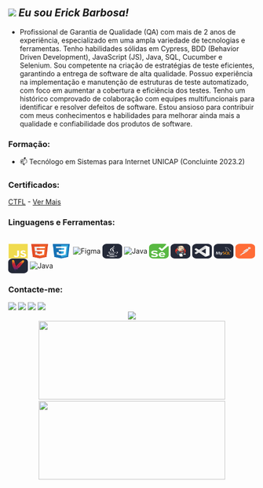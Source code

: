 ## <img src="https://github.com/TheDudeThatCode/TheDudeThatCode/blob/master/Assets/Hi.gif" width="25px"> *Eu sou Erick Barbosa!* &nbsp;

  - Profissional de Garantia de Qualidade (QA) com mais de 2 anos de experiência, especializado em uma ampla variedade de tecnologias e ferramentas. Tenho habilidades sólidas em Cypress, BDD (Behavior Driven Development),   JavaScript (JS), Java, SQL, Cucumber e Selenium. Sou competente na criação de estratégias de teste eficientes, garantindo a entrega de software de alta qualidade. Possuo experiência na implementação e manutenção de        estruturas de teste automatizado, com foco em aumentar a cobertura e eficiência dos testes. Tenho um histórico comprovado de colaboração com equipes multifuncionais para identificar e resolver defeitos de software. 
  Estou   ansioso para contribuir com meus conhecimentos e habilidades para melhorar ainda mais a qualidade e confiabilidade dos produtos de software.
  <h3 align="left">Formação:</h3>
  
  - 📫 Tecnólogo em Sistemas para Internet UNICAP (Concluinte 2023.2)

  <h3 align="left">Certificados:</h3>

  [CTFL](https://drive.google.com/file/d/1oC7qRkdaot_YYCRc2n6PsuGJR7-7QZJh/view?usp=sharing) - [Ver Mais](https://drive.google.com/drive/folders/1NhgBdk2O2YtzCqkdqhqB6yZFvUrNmdlf?usp=sharing)
  <h3 align="left">Linguagens e Ferramentas:</h3>
  <div style="display: inline_block"><br>
  <img align="center" alt="Js" height="30" width="40" src="https://raw.githubusercontent.com/devicons/devicon/master/icons/javascript/javascript-plain.svg">
  <img align="center" alt="HTML" height="30" width="40" src="https://raw.githubusercontent.com/devicons/devicon/master/icons/html5/html5-original.svg">
  <img align="center" alt="CSS" height="30" width="40" src="https://raw.githubusercontent.com/devicons/devicon/master/icons/css3/css3-original.svg">
  <img align="center" alt="Figma" height="30" width="40" src="https://cdn.jsdelivr.net/gh/devicons/devicon/icons/figma/figma-original.svg"> 
  <img align="center" alt="Java" height="30" width="40" src="https://raw.githubusercontent.com/tandpfun/skill-icons/main/icons/Java-Dark.svg">
  <img align="center" alt="Java" height="30" width="40" src="https://skillicons.dev/icons?i=nodejs&theme=light">
  <img align="center" alt="Java" height="30" width="40" src="https://raw.githubusercontent.com/tandpfun/skill-icons/main/icons/Selenium.svg">
  <img align="center" alt="Java" height="30" width="40" src="https://raw.githubusercontent.com/tandpfun/skill-icons/main/icons/Jenkins-Dark.svg">
  <img align="center" alt="Java" height="30" width="40" src="https://raw.githubusercontent.com/tandpfun/skill-icons/main/icons/VSCode-Dark.svg">
  <img align="center" alt="Java" height="30" width="40" src="https://raw.githubusercontent.com/tandpfun/skill-icons/main/icons/MySQL-Dark.svg">
  <img align="center" alt="Java" height="30" width="40" src="https://raw.githubusercontent.com/tandpfun/skill-icons/main/icons/Postman.svg">
  <img align="center" alt="Java" height="30" width="40" src="https://raw.githubusercontent.com/tandpfun/skill-icons/main/icons/Maven-Dark.svg">
  <img align="center" alt="Java" height="40" width="40" src="https://raw.githubusercontent.com/simple-icons/simple-icons/6e46ec1fc23b60c8fd0d2f2ff46db82e16dbd75f/icons/cypress.svg"> 
    
    
     
  <h3 align="left">Contacte-me:</h3>
  <div> 
    <a href="https://discord.gg/YnJ5fsQqCu" target="_blank"><img src="https://img.shields.io/badge/Discord-7289DA?style=for-the-badge&logo=discord&logoColor=white" target="_blank"></a> 
    <a href = "mailto:barbosaerick88@gmail.com"><img src="https://img.shields.io/badge/-Gmail-%23333?style=for-the-badge&logo=gmail&logoColor=white" target="_blank"></a>
    <a href="https://www.linkedin.com/in/erick-barbosa-6a979920b/" target="_blank"><img src="https://img.shields.io/badge/-LinkedIn-%230077B5?style=for-the-badge&logo=linkedin&logoColor=white" target="_blank"></a> 
     <a href="https://wa.me/55081991988963" target="_blank"><img src="https://img.shields.io/badge/WhatsApp-25D366?style=for-the-badge&logo=whatsapp&logoColor=white" target="_blank"></a> 
  


  <div align="center">
  <img src="https://profile-counter.glitch.me/ErickBarbosa88/count.svg?"  />
  </div>
  <div align="center" style="display: inline_block">
  <a href="https://github.com/ErickBarbosa88">
  <img height="160em" width="380px" src="https://github-readme-stats.vercel.app/api?username=ErickBarbosa88&show_icons=true&theme=dark&include_all_commits=true&count_private=true"/>
  <img width="380px" height="160em" src="https://github-readme-stats.vercel.app/api/top-langs/?username=ErickBarbosa88&layout=compact&langs_count=7&theme=dark"/>
  </div>

###



 </div>
  
    
    
  
 
